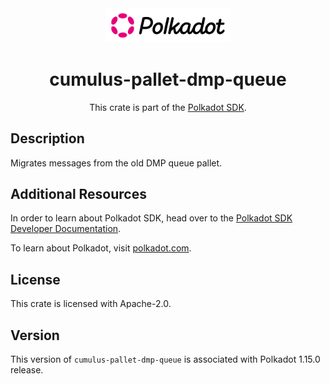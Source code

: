 <div align="center">

<img src="https://raw.githubusercontent.com/paritytech/polkadot-sdk/master/docs/images/Polkadot_Logo_Horizontal_Pink_BlackOnWhite.png" alt="Polkadot logo" width="200">

# cumulus-pallet-dmp-queue

This crate is part of the [Polkadot SDK](https://github.com/paritytech/polkadot-sdk/).

</div>

## Description

Migrates messages from the old DMP queue pallet.

## Additional Resources

In order to learn about Polkadot SDK, head over to the [Polkadot SDK Developer Documentation](https://paritytech.github.io/polkadot-sdk/master/polkadot_sdk_docs/index.html).

To learn about Polkadot, visit [polkadot.com](https://polkadot.com/).

## License

This crate is licensed with Apache-2.0.

## Version

This version of `cumulus-pallet-dmp-queue` is associated with Polkadot 1.15.0 release.
